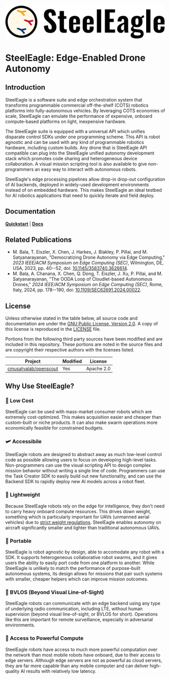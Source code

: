 <!--
SPDX-FileCopyrightText: 2023-2025 Carnegie Mellon University - Satyalab

SPDX-License-Identifier: GPL-2.0-only
-->

![SteelEagle logo](docs/assets/logo-text.png)

# SteelEagle: Edge-Enabled Drone Autonomy

## Introduction

SteelEagle is a software suite and edge orchestration system that transforms
programmable commercial off-the-shelf (COTS) robotics platforms into
fully-autonomous vehicles. By leveraging COTS economies of scale, SteelEagle
can emulate the performance of expensive, onboard compute-based platforms on
light, inexpensive hardware.

The SteelEagle suite is equipped with a universal API which unifies disparate
control SDKs under one programming scheme. This API is robot agnostic and can
be used with any kind of programmable robotics hardware, including custom
builds. Any drone that is SteelEagle API compatible can plug into the
SteelEagle unified autonomy development stack which promotes code sharing and
heterogeneous device collaboration. A visual mission scripting tool is also
available to give non-programmers an easy way to interact with autonomous
robots.

SteelEagle's edge processing pipelines allow drop-in drop-out configuration of
AI backends, deployed in widely-used development environments instead of on
embedded hardware. This makes SteelEagle an ideal testbed for AI robotics
applications that need to quickly iterate and field deploy.

## Documentation

[**Quickstart**][quickstart] | [**Docs**][docs]

[quickstart]: https://cmusatyalab.github.io/steeleagle/getting_started/overview/
[docs]: https://cmusatyalab.github.io/steeleagle/

## Related Publications

- M. Bala, T. Eiszler, X. Chen, J. Harkes, J. Blakley, P. Pillai, and M.
  Satyanarayanan, "Democratizing Drone Autonomy via Edge Computing," *2023
  IEEE/ACM Symposium on Edge Computing (SEC)*, Wilmington, DE, USA, 2023, pp.
  40--52, doi: [10.1145/3583740.3626614](https://doi.org/10.1145/3583740.3626614).
- M. Bala, A. Chanana, X. Chen, Q. Dong, T. Eiszler, J. Xu, P. Pillai, and M.
  Satyanarayanan, "The OODA Loop of Cloudlet-based Autonomous Drones," *2024
  IEEE/ACM Symposium on Edge Computing (SEC)*, Rome, Italy, 2024, pp. 178--190,
  doi: [10.1109/SEC62691.2024.00022](https://doi.org/10.1109/SEC62691.2024.00022).

## License

Unless otherwise stated in the table below, all source code and documentation
are under the [GNU Public License, Version 2.0][gpl2]. A copy of this license is
reproduced in the [LICENSE](LICENSE) file.

Portions from the following third party sources have been modified and are
included in this repository.  These portions are noted in the source files and
are copyright their respective authors with the licenses listed.

| Project | Modified | License |
| ------- | -------- | ------- |
| [cmusatyalab/openscout][openscout] | Yes | Apache 2.0 |

[gpl2]: https://www.gnu.org/licenses/old-licenses/gpl-2.0.en.html
[openscout]: https://github.com/cmusatyalab/openscout

## Why Use SteelEagle?

### :money_with_wings: Low Cost

SteelEagle can be used with mass-market consumer robots which are extremely
cost-optimized. This makes acquisition easier and cheaper than custom-built or
niche products. It can also make swarm operations more economically feasible
for constrained budgets.

### :small_airplane: Accessibile

SteelEagle robots are designed to abstract away as much low-level control code
as possible allowing users to focus on developing high-level tasks.
Non-programmers can use the visual scripting API to design complex mission
behavior without writing a single line of code. Programmers can use the Task
Creator SDK to easily build out new functionality, and can use the Backend SDK
to rapidly deploy new AI models across a robot fleet.

### :baby_chick: Lightweight

Because SteelEagle robots rely on the edge for intelligence, they don't need to
carry heavy onboard compute resources. This drives down weight, something which
is particularly important for UAVs (unmanned aerial vehicles) due to [strict
weight regulations][faa_weight]. SteelEagle enables autonomy on aircraft
significantly smaller and lighter than traditional autonomous UAVs.

[faa_weight]: https://www.faa.gov/uas/commercial_operators/operations_over_people

### :minidisc: Portable

SteelEagle is robot agnostic by design, able to accomodate any robot with a
SDK. It supports heterogeneous collaborative robot swarms, and it gives users
the ability to easily port code from one platform to another. While SteelEagle
is unlikely to match the performance of purpose-built autonomous systems, its
design allows for missions that pair such systems with smaller, cheaper helpers
which can improve mission outcomes.

### :eyes: BVLOS (Beyond Visual Line-of-Sight)

SteelEagle robots can communicate with an edge backend using any type of
underlying radio communication, including LTE, without human supervision
(beyond visual line-of-sight, or BVLOS for short). Operations like this are
important for remote surveillance, especially in adversarial environments.

### :electric_plug: Access to Powerful Compute

SteelEagle robots have access to much more powerful computation over the
network than most mobile robots have onboard, due to their access to edge
servers. Although edge servers are not as powerful as cloud servers, they are
far more capable than any mobile computer and can deliver high-quality AI
results with relatively low latency.
